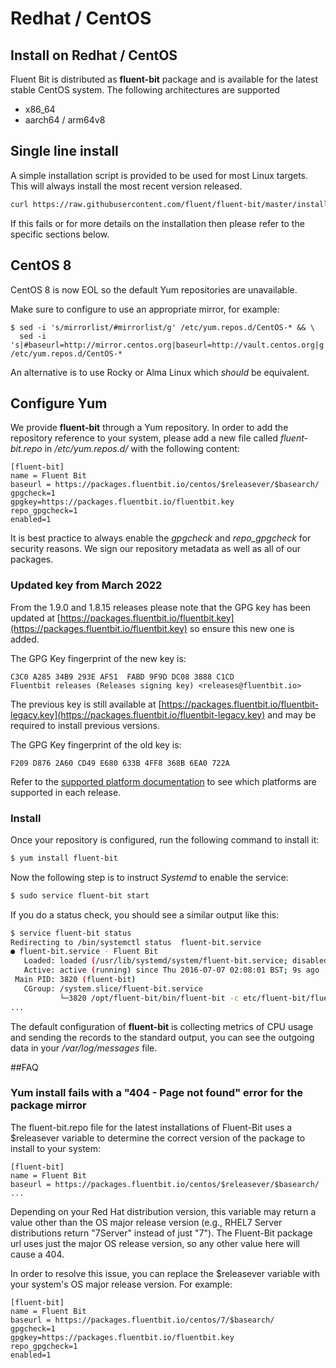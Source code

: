 # Redhat / CentOS

## Install on Redhat / CentOS

Fluent Bit is distributed as **fluent-bit** package and is available for the latest stable CentOS system. The following architectures are supported

* x86\_64
* aarch64 / arm64v8

## Single line install

A simple installation script is provided to be used for most Linux targets. This will always install the most recent version released.

```bash
curl https://raw.githubusercontent.com/fluent/fluent-bit/master/install.sh | sh
```

If this fails or for more details on the installation then please refer to the specific sections below.

## CentOS 8

CentOS 8 is now EOL so the default Yum repositories are unavailable.

Make sure to configure to use an appropriate mirror, for example:

```
$ sed -i 's/mirrorlist/#mirrorlist/g' /etc/yum.repos.d/CentOS-* && \
  sed -i 's|#baseurl=http://mirror.centos.org|baseurl=http://vault.centos.org|g' /etc/yum.repos.d/CentOS-*
```

An alternative is to use Rocky or Alma Linux which _should_ be equivalent.

## Configure Yum

We provide **fluent-bit** through a Yum repository. In order to add the repository reference to your system, please add a new file called _fluent-bit.repo_ in _/etc/yum.repos.d/_ with the following content:

```
[fluent-bit]
name = Fluent Bit
baseurl = https://packages.fluentbit.io/centos/$releasever/$basearch/
gpgcheck=1
gpgkey=https://packages.fluentbit.io/fluentbit.key
repo_gpgcheck=1
enabled=1
```

It is best practice to always enable the _gpgcheck_ and _repo\_gpgcheck_ for security reasons. We sign our repository metadata as well as all of our packages.

### Updated key from March 2022

From the 1.9.0 and 1.8.15 releases please note that the GPG key has been updated at [https://packages.fluentbit.io/fluentbit.key](https://packages.fluentbit.io/fluentbit.key) so ensure this new one is added.

The GPG Key fingerprint of the new key is:

```
C3C0 A285 34B9 293E AF51  FABD 9F9D DC08 3888 C1CD
Fluentbit releases (Releases signing key) <releases@fluentbit.io>
```

The previous key is still available at [https://packages.fluentbit.io/fluentbit-legacy.key](https://packages.fluentbit.io/fluentbit-legacy.key) and may be required to install previous versions.

The GPG Key fingerprint of the old key is:

```
F209 D876 2A60 CD49 E680 633B 4FF8 368B 6EA0 722A
```

Refer to the [supported platform documentation](../supported-platforms.md) to see which platforms are supported in each release.

### Install

Once your repository is configured, run the following command to install it:

```bash
$ yum install fluent-bit
```

Now the following step is to instruct _Systemd_ to enable the service:

```bash
$ sudo service fluent-bit start
```

If you do a status check, you should see a similar output like this:

```bash
$ service fluent-bit status
Redirecting to /bin/systemctl status  fluent-bit.service
● fluent-bit.service - Fluent Bit
   Loaded: loaded (/usr/lib/systemd/system/fluent-bit.service; disabled; vendor preset: disabled)
   Active: active (running) since Thu 2016-07-07 02:08:01 BST; 9s ago
 Main PID: 3820 (fluent-bit)
   CGroup: /system.slice/fluent-bit.service
           └─3820 /opt/fluent-bit/bin/fluent-bit -c etc/fluent-bit/fluent-bit.conf
...
```

The default configuration of **fluent-bit** is collecting metrics of CPU usage and sending the records to the standard output, you can see the outgoing data in your _/var/log/messages_ file.

##FAQ

### Yum install fails with a "404 - Page not found" error for the package mirror
The fluent-bit.repo file for the latest installations of Fluent-Bit uses a $releasever variable to determine the correct version of the package to install to your system:

```
[fluent-bit]
name = Fluent Bit
baseurl = https://packages.fluentbit.io/centos/$releasever/$basearch/
...
```

Depending on your Red Hat distribution version, this variable may return a value other than the OS major release version (e.g., RHEL7 Server distributions return "7Server" instead of just "7"). The Fluent-Bit package url uses just the major OS release version, so any other value here will cause a 404.

In order to resolve this issue, you can replace the $releasever variable with your system's OS major release version. For example:

```
[fluent-bit]
name = Fluent Bit
baseurl = https://packages.fluentbit.io/centos/7/$basearch/
gpgcheck=1
gpgkey=https://packages.fluentbit.io/fluentbit.key
repo_gpgcheck=1
enabled=1
```
